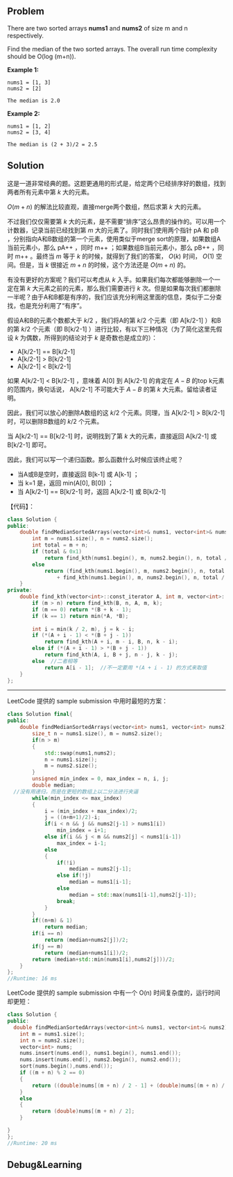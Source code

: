 ## Problem

There are two sorted arrays **nums1** and **nums2** of size m and n respectively.

Find the median of the two sorted arrays. The overall run time complexity should be O(log (m+n)).

**Example 1:**

```
nums1 = [1, 3]
nums2 = [2]

The median is 2.0
```

**Example 2:**

```
nums1 = [1, 2]
nums2 = [3, 4]

The median is (2 + 3)/2 = 2.5
```



## Solution

这是一道非常经典的题。这题更通用的形式是，给定两个已经排序好的数组，找到两者所有元素中第 $k$ 大的元素。

 $O(m+n)$ 的解法比较直观，直接merge两个数组，然后求第 $k$ 大的元素。

不过我们仅仅需要第 $k$ 大的元素，是不需要“排序”这么昂贵的操作的。可以用一个计数器，记录当前已经找到第 $m$ 大的元素了。同时我们使用两个指针 pA 和 pB ，分别指向A和B数组的第一个元素，使用类似于merge sort的原理，如果数组A当前元素小，那么 pA++ ，同时 m++ ；如果数组B当前元素小，那么 pB++ ，同时 m++ 。最终当 $m$ 等于 $k$ 的时候，就得到了我们的答案， $O(k)$ 时间， $O(1)$ 空间。但是，当 $k$ 很接近 $m+n$ 的时候，这个方法还是 $O(m+n)$ 的。

有没有更好的方案呢？我们可以考虑从 $k$ 入手。如果我们每次都能够删除一个一定在第 $k$ 大元素之前的元素，那么我们需要进行 $k$ 次。但是如果每次我们都删除一半呢？由于A和B都是有序的，我们应该充分利用这里面的信息，类似于二分查找，也是充分利用了“有序”。

假设A和B的元素个数都大于 $k/2$ ，我们将A的第 $k/2$ 个元素（即 A[k/2-1] ）和B的第 $k/2$ 个元素（即 B[k/2-1] ）进行比较，有以下三种情况（为了简化这里先假设 $k$ 为偶数，所得到的结论对于 $k$ 是奇数也是成立的）：

-  A[k/2-1] == B[k/2-1] 
-  A[k/2-1] > B[k/2-1] 
-  A[k/2-1] < B[k/2-1] 


如果 A[k/2-1] < B[k/2-1] ，意味着 A[0] 到 A[k/2-1] 的肯定在 $A - B$ 的top k元素的范围内，换句话说， A[k/2-1] 不可能大于 $A - B$ 的第 $k$ 大元素。留给读者证明。

因此，我们可以放心的删除A数组的这 $k/2$ 个元素。同理，当 A[k/2-1] > B[k/2-1] 时，可以删除B数组的 $k/2$ 个元素。

当 A[k/2-1] == B[k/2-1] 时，说明找到了第 $k$ 大的元素，直接返回 A[k/2-1] 或 B[k/2-1] 即可。

因此，我们可以写一个递归函数。那么函数什么时候应该终止呢？

- 当A或B是空时，直接返回 B[k-1] 或 A[k-1] ；
- 当 k=1 是，返回 min(A[0], B[0]) ；
- 当 A[k/2-1] == B[k/2-1] 时，返回 A[k/2-1] 或 B[k/2-1] 

【代码】：

```cpp
class Solution {
public:
    double findMedianSortedArrays(vector<int>& nums1, vector<int>& nums2) {
        int m = nums1.size(), n = nums2.size();
        int total = m + n;
        if (total & 0x1)
            return find_kth(nums1.begin(), m, nums2.begin(), n, total / 2 + 1);
        else
            return (find_kth(nums1.begin(), m, nums2.begin(), n, total / 2) 
                + find_kth(nums1.begin(), m, nums2.begin(), n, total / 2 + 1)) / 2.0;
    }
private:
    double find_kth(vector<int>::const_iterator A, int m, vector<int>::const_iterator B, int n, int k) {
        if (m > n) return find_kth(B, n, A, m, k);
        if (m == 0) return *(B + k - 1);
        if (k == 1) return min(*A, *B);
        
        int i = min(k / 2, m), j = k - i;
        if (*(A + i - 1) < *(B + j - 1))
            return find_kth(A + i, m - i, B, n, k - i);
        else if (*(A + i - 1) > *(B + j - 1))
            return find_kth(A, i, B + j, n - j, k - j);
        else  //二者相等
            return A[i - 1];  //不一定要用 *(A + i - 1) 的方式来取值
    }
};
```

---

LeetCode 提供的 sample submission 中用时最短的方案：

```cpp
class Solution final{
public:
    double findMedianSortedArrays(vector<int> nums1, vector<int> nums2) const {
        size_t n = nums1.size(), m = nums2.size();
        if(n > m)
        {
            std::swap(nums1,nums2);
            n = nums1.size();
            m = nums2.size();
        }
        unsigned min_index = 0, max_index = n, i, j;
        double median;
  //没有用递归，而是在更短的数组上以二分法进行夹逼
        while(min_index <= max_index)
        {
            i = (min_index + max_index)/2;
            j = ((n+m+1)/2)-i;
            if(i < n && j && nums2[j-1] > nums1[i])
                min_index = i+1;
            else if(i && j < m && nums2[j] < nums1[i-1])
                max_index = i-1;
            else
            {
                if(!i)
                    median = nums2[j-1];
                else if(!j)
                    median = nums1[i-1];
                else
                    median = std::max(nums1[i-1],nums2[j-1]);
                break;
            }
        }
        if((n+m) & 1)
            return median;
        if(i == n) 
            return (median+nums2[j])/2;
        if(j == m) 
            return (median+nums1[i])/2;
        return (median+std::min(nums1[i],nums2[j]))/2;
    }
};
//Runtime: 16 ms
```

LeetCode 提供的 sample submission 中有一个 O(n) 时间复杂度的，运行时间却更短：

```cpp
class Solution {
public:
  double findMedianSortedArrays(vector<int>& nums1, vector<int>& nums2) {
	int m = nums1.size();
	int n = nums2.size();
	vector<int> nums;
	nums.insert(nums.end(), nums1.begin(), nums1.end());
	nums.insert(nums.end(), nums2.begin(), nums2.end());
	sort(nums.begin(),nums.end());
	if ((m + n) % 2 == 0)
	{
		return ((double)nums[(m + n) / 2 - 1] + (double)nums[(m + n) / 2]) / 2;
	}
	else
	{
		return (double)nums[(m + n) / 2];
	}

}
};
//Runtime: 20 ms
```





## Debug&Learning





